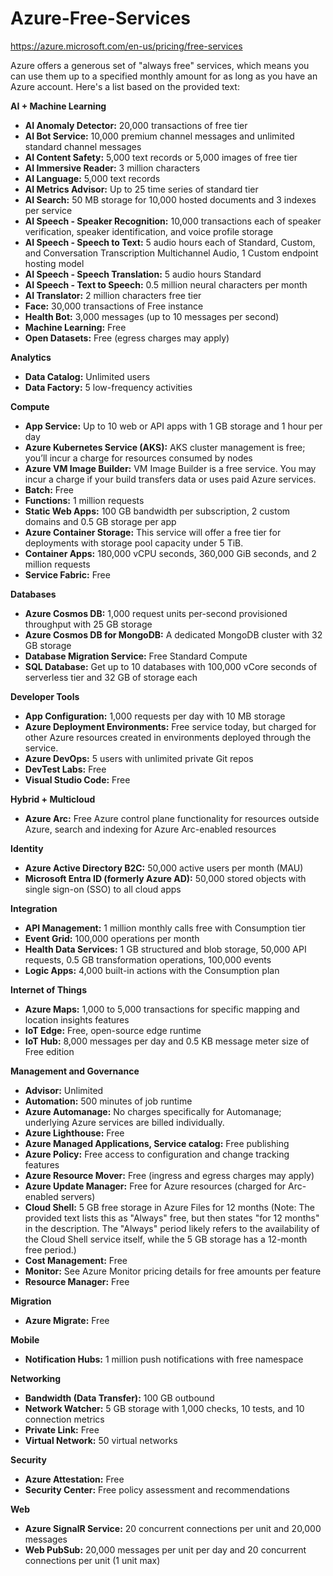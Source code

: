 # Azure-Free-Services

https://azure.microsoft.com/en-us/pricing/free-services

Azure offers a generous set of "always free" services, which means you can use them up to a specified monthly amount for as long as you have an Azure account. Here's a list based on the provided text:

**AI + Machine Learning**
* **AI Anomaly Detector:** 20,000 transactions of free tier
* **AI Bot Service:** 10,000 premium channel messages and unlimited standard channel messages
* **AI Content Safety:** 5,000 text records or 5,000 images of free tier
* **AI Immersive Reader:** 3 million characters
* **AI Language:** 5,000 text records
* **AI Metrics Advisor:** Up to 25 time series of standard tier
* **AI Search:** 50 MB storage for 10,000 hosted documents and 3 indexes per service
* **AI Speech - Speaker Recognition:** 10,000 transactions each of speaker verification, speaker identification, and voice profile storage
* **AI Speech - Speech to Text:** 5 audio hours each of Standard, Custom, and Conversation Transcription Multichannel Audio, 1 Custom endpoint hosting model
* **AI Speech - Speech Translation:** 5 audio hours Standard
* **AI Speech - Text to Speech:** 0.5 million neural characters per month
* **AI Translator:** 2 million characters free tier
* **Face:** 30,000 transactions of Free instance
* **Health Bot:** 3,000 messages (up to 10 messages per second)
* **Machine Learning:** Free
* **Open Datasets:** Free (egress charges may apply)

**Analytics**
* **Data Catalog:** Unlimited users
* **Data Factory:** 5 low-frequency activities

**Compute**
* **App Service:** Up to 10 web or API apps with 1 GB storage and 1 hour per day
* **Azure Kubernetes Service (AKS):** AKS cluster management is free; you’ll incur a charge for resources consumed by nodes
* **Azure VM Image Builder:** VM Image Builder is a free service. You may incur a charge if your build transfers data or uses paid Azure services.
* **Batch:** Free
* **Functions:** 1 million requests
* **Static Web Apps:** 100 GB bandwidth per subscription, 2 custom domains and 0.5 GB storage per app
* **Azure Container Storage:** This service will offer a free tier for deployments with storage pool capacity under 5 TiB.
* **Container Apps:** 180,000 vCPU seconds, 360,000 GiB seconds, and 2 million requests
* **Service Fabric:** Free

**Databases**
* **Azure Cosmos DB:** 1,000 request units per-second provisioned throughput with 25 GB storage
* **Azure Cosmos DB for MongoDB:** A dedicated MongoDB cluster with 32 GB storage
* **Database Migration Service:** Free Standard Compute
* **SQL Database:** Get up to 10 databases with 100,000 vCore seconds of serverless tier and 32 GB of storage each

**Developer Tools**
* **App Configuration:** 1,000 requests per day with 10 MB storage
* **Azure Deployment Environments:** Free service today, but charged for other Azure resources created in environments deployed through the service.
* **Azure DevOps:** 5 users with unlimited private Git repos
* **DevTest Labs:** Free
* **Visual Studio Code:** Free

**Hybrid + Multicloud**
* **Azure Arc:** Free Azure control plane functionality for resources outside Azure, search and indexing for Azure Arc-enabled resources

**Identity**
* **Azure Active Directory B2C:** 50,000 active users per month (MAU)
* **Microsoft Entra ID (formerly Azure AD):** 50,000 stored objects with single sign-on (SSO) to all cloud apps

**Integration**
* **API Management:** 1 million monthly calls free with Consumption tier
* **Event Grid:** 100,000 operations per month
* **Health Data Services:** 1 GB structured and blob storage, 50,000 API requests, 0.5 GB transformation operations, 100,000 events
* **Logic Apps:** 4,000 built-in actions with the Consumption plan

**Internet of Things**
* **Azure Maps:** 1,000 to 5,000 transactions for specific mapping and location insights features
* **IoT Edge:** Free, open-source edge runtime
* **IoT Hub:** 8,000 messages per day and 0.5 KB message meter size of Free edition

**Management and Governance**
* **Advisor:** Unlimited
* **Automation:** 500 minutes of job runtime
* **Azure Automanage:** No charges specifically for Automanage; underlying Azure services are billed individually.
* **Azure Lighthouse:** Free
* **Azure Managed Applications, Service catalog:** Free publishing
* **Azure Policy:** Free access to configuration and change tracking features
* **Azure Resource Mover:** Free (ingress and egress charges may apply)
* **Azure Update Manager:** Free for Azure resources (charged for Arc-enabled servers)
* **Cloud Shell:** 5 GB free storage in Azure Files for 12 months (Note: The provided text lists this as "Always" free, but then states "for 12 months" in the description. The "Always" period likely refers to the availability of the Cloud Shell service itself, while the 5 GB storage has a 12-month free period.)
* **Cost Management:** Free
* **Monitor:** See Azure Monitor pricing details for free amounts per feature
* **Resource Manager:** Free

**Migration**
* **Azure Migrate:** Free

**Mobile**
* **Notification Hubs:** 1 million push notifications with free namespace

**Networking**
* **Bandwidth (Data Transfer):** 100 GB outbound
* **Network Watcher:** 5 GB storage with 1,000 checks, 10 tests, and 10 connection metrics
* **Private Link:** Free
* **Virtual Network:** 50 virtual networks

**Security**
* **Azure Attestation:** Free
* **Security Center:** Free policy assessment and recommendations

**Web**
* **Azure SignalR Service:** 20 concurrent connections per unit and 20,000 messages
* **Web PubSub:** 20,000 messages per unit per day and 20 concurrent connections per unit (1 unit max)
